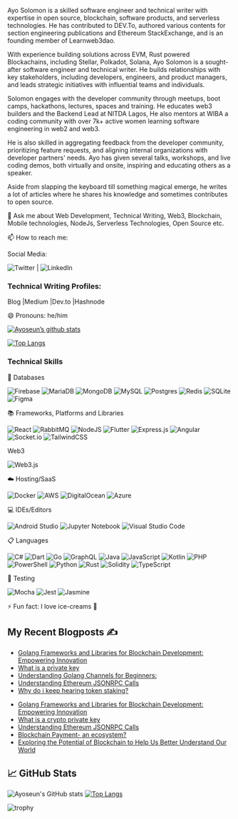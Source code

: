 Ayo Solomon is a skilled software engineer and technical writer with expertise in open source, blockchain, software products, and serverless technologies. He has contributed to DEV.To, authored various contents for section engineering publications and Ethereum StackExchange, and is an founding member of Learnweb3dao.

With experience building solutions across EVM, Rust powered Blockachains, including Stellar, Polkadot, Solana, Ayo Solomon is a sought-after software engineer and technical writer. He builds relationships with key stakeholders, including developers, engineers, and product managers, and leads strategic initiatives with influential teams and individuals.

Solomon engages with the developer community through meetups, boot camps, hackathons, lectures, spaces and training. He educates web3 builders and the Backend Lead at NITDA Lagos, He also mentors at WIBA a coding community with over 7k+ active women learning software engineering in web2 and web3.

He is also skilled in aggregating feedback from the developer community, prioritizing feature requests, and aligning internal organizations with developer partners' needs. Ayo has given several talks, workshops, and live coding demos, both virtually and onsite, inspiring and educating others as a speaker.

Aside from slapping the keyboard till something magical emerge, he writes a lot of articles where he shares his knowledge and sometimes contributes to open source.

💬 Ask me about Web Development, Technical Writing, Web3, Blockchain, Mobile technologies, NodeJs, Serverless Technologies, Open Source etc.

📫 How to reach me:

Social Media:

![Twitter](https://img.shields.io/badge/Twitter-%231DA1F2.svg?style=for-the-badge&logo=Twitter&logoColor=white) | ![LinkedIn](https://img.shields.io/badge/linkedin-%230077B5.svg?style=for-the-badge&logo=linkedin&logoColor=white)


### Technical Writing Profiles:
Blog |Medium |Dev.to |Hashnode

😄 Pronouns: he/him


[![Ayoseun’s github stats](https://github-readme-stats.vercel.app/api?username=ayoseun)](https://github.com/yushi1007)

[![Top Langs](https://github-readme-stats.vercel.app/api/top-langs/?username=ayoseun&layout=compact)](https://github.com/yushi1007)

### Technical Skills

💾 Databases


![Firebase](https://img.shields.io/badge/Firebase-039BE5?style=for-the-badge&logo=Firebase&logoColor=white)
![MariaDB](https://img.shields.io/badge/MariaDB-003545?style=for-the-badge&logo=mariadb&logoColor=white)
![MongoDB](https://img.shields.io/badge/MongoDB-%234ea94b.svg?style=for-the-badge&logo=mongodb&logoColor=white)
![MySQL](https://img.shields.io/badge/mysql-%2300f.svg?style=for-the-badge&logo=mysql&logoColor=white)
![Postgres](https://img.shields.io/badge/postgres-%23316192.svg?style=for-the-badge&logo=postgresql&logoColor=white)
![Redis](https://img.shields.io/badge/redis-%23DD0031.svg?style=for-the-badge&logo=redis&logoColor=white)
![SQLite](https://img.shields.io/badge/sqlite-%2307405e.svg?style=for-the-badge&logo=sqlite&logoColor=white)
![Figma](https://img.shields.io/badge/figma-%23F24E1E.svg?style=for-the-badge&logo=figma&logoColor=white)

📚 Frameworks, Platforms and Libraries

![React](https://img.shields.io/badge/react-%2320232a.svg?style=for-the-badge&logo=react&logoColor=%2361DAFB)
![RabbitMQ](https://img.shields.io/badge/Rabbitmq-FF6600?style=for-the-badge&logo=rabbitmq&logoColor=white)
![NodeJS](https://img.shields.io/badge/node.js-6DA55F?style=for-the-badge&logo=node.js&logoColor=white)
![Flutter](https://img.shields.io/badge/Flutter-%2302569B.svg?style=for-the-badge&logo=Flutter&logoColor=white)
![Express.js](https://img.shields.io/badge/express.js-%23404d59.svg?style=for-the-badge&logo=express&logoColor=%2361DAFB)
![Angular](https://img.shields.io/badge/angular-%23DD0031.svg?style=for-the-badge&logo=angular&logoColor=white)
![Socket.io](https://img.shields.io/badge/Socket.io-black?style=for-the-badge&logo=socket.io&badgeColor=010101)
![TailwindCSS](https://img.shields.io/badge/tailwindcss-%2338B2AC.svg?style=for-the-badge&logo=tailwind-css&logoColor=white)


Web3

![Web3.js](https://img.shields.io/badge/web3.js-F16822?style=for-the-badge&logo=web3.js&logoColor=white)


☁️ Hosting/SaaS

![Docker](https://img.shields.io/badge/docker-%230db7ed.svg?style=for-the-badge&logo=docker&logoColor=white)
![AWS](https://img.shields.io/badge/AWS-%23FF9900.svg?style=for-the-badge&logo=amazon-aws&logoColor=white)
![DigitalOcean](https://img.shields.io/badge/DigitalOcean-%230167ff.svg?style=for-the-badge&logo=digitalOcean&logoColor=white)
![Azure](https://img.shields.io/badge/azure-%230072C6.svg?style=for-the-badge&logo=microsoftazure&logoColor=white)


💻 IDEs/Editors

![Android Studio](https://img.shields.io/badge/Android%20Studio-3DDC84.svg?style=for-the-badge&logo=android-studio&logoColor=white)
![Jupyter Notebook](https://img.shields.io/badge/jupyter-%23FA0F00.svg?style=for-the-badge&logo=jupyter&logoColor=white)
![Visual Studio Code](https://img.shields.io/badge/Visual%20Studio%20Code-0078d7.svg?style=for-the-badge&logo=visual-studio-code&logoColor=white)


📋 Languages

![C#](https://img.shields.io/badge/c%23-%23239120.svg?style=for-the-badge&logo=c-sharp&logoColor=white)
![Dart](https://img.shields.io/badge/dart-%230175C2.svg?style=for-the-badge&logo=dart&logoColor=white)
![Go](https://img.shields.io/badge/go-%2300ADD8.svg?style=for-the-badge&logo=go&logoColor=white)
![GraphQL](https://img.shields.io/badge/-GraphQL-E10098?style=for-the-badge&logo=graphql&logoColor=white)
![Java](https://img.shields.io/badge/java-%23ED8B00.svg?style=for-the-badge&logo=openjdk&logoColor=white)
![JavaScript](https://img.shields.io/badge/javascript-%23323330.svg?style=for-the-badge&logo=javascript&logoColor=%23F7DF1E)
![Kotlin](https://img.shields.io/badge/kotlin-%237F52FF.svg?style=for-the-badge&logo=kotlin&logoColor=white)
![PHP](https://img.shields.io/badge/php-%23777BB4.svg?style=for-the-badge&logo=php&logoColor=white)
![PowerShell](https://img.shields.io/badge/PowerShell-%235391FE.svg?style=for-the-badge&logo=powershell&logoColor=white)
![Python](https://img.shields.io/badge/python-3670A0?style=for-the-badge&logo=python&logoColor=ffdd54)
![Rust](https://img.shields.io/badge/rust-%23000000.svg?style=for-the-badge&logo=rust&logoColor=white)
![Solidity](https://img.shields.io/badge/Solidity-%23363636.svg?style=for-the-badge&logo=solidity&logoColor=white)
![TypeScript](https://img.shields.io/badge/typescript-%23007ACC.svg?style=for-the-badge&logo=typescript&logoColor=white)


🧪 Testing

![Mocha](https://img.shields.io/badge/-mocha-%238D6748?style=for-the-badge&logo=mocha&logoColor=white)
![Jest](https://img.shields.io/badge/-jest-%23C21325?style=for-the-badge&logo=jest&logoColor=white)
![Jasmine](https://img.shields.io/badge/-Jasmine-%238A4182?style=for-the-badge&logo=Jasmine&logoColor=white)

⚡ Fun fact: I love ice-creams 🥳

## My Recent Blogposts ✍️

<!-- DEVTO:START -->
- [Golang Frameworks and Libraries for Blockchain Development: Empowering Innovation](https://dev.to/ayoseun/golang-frameworks-and-libraries-for-blockchain-development-empowering-innovation-2m71)
- [What is a private key](https://dev.to/ayoseun/what-is-a-private-key-ec7)
- [Understanding Golang Channels for Beginners:](https://dev.to/ayoseun/understanding-golang-channels-for-beginners-2log)
- [Understanding Ethereum JSONRPC Calls](https://dev.to/ayoseun/understanding-ethereum-jsonrpc-calls-5f3e)
- [Why do i keep hearing token staking?](https://dev.to/ayoseun/why-do-i-keep-hearing-token-staking-1feo)
<!-- DEVTO:END -->

<!-- MEDIUM:START -->
- [Golang Frameworks and Libraries for Blockchain Development: Empowering Innovation](https://blog.blockmagnates.com/blockchain-technology-has-rapidly-gained-traction-across-industries-for-its-ability-to-47659554f46a?source=rss-f3368253d548------2)
- [What is a crypto private key](https://medium.com/@ayoseunsolomon/what-is-a-crypto-private-key-018450d8725c?source=rss-f3368253d548------2)
- [Understanding Ethereum JSONRPC Calls](https://blog.blockmagnates.com/understanding-ethereum-jsonrpc-calls-d5168462b38d?source=rss-f3368253d548------2)
- [Blockchain Payment- an ecosystem?](https://medium.com/@ayoseunsolomon/blockchain-payment-an-ecosystem-bbd977ab70a4?source=rss-f3368253d548------2)
- [Exploring the Potential of Blockchain to Help Us Better Understand Our World](https://medium.com/@ayoseunsolomon/exploring-the-potential-of-blockchain-to-help-us-better-understand-our-world-8ddb269d7bb6?source=rss-f3368253d548------2)
<!-- MEDIUM:END -->


## &#x1f4c8; GitHub Stats

![Ayoseun's GitHub stats](https://github-readme-stats.vercel.app/api?username=ayoseun&show_icons=true&theme=tokyonight&count_private=true&include_all_commits=true)
[![Top Langs](https://github-readme-stats.vercel.app/api/top-langs/?username=ayoseun&layout=compact&theme=tokyonight)](https://github.com/ayoseun)

![trophy](https://github-profile-trophy.vercel.app/?username=ayoseun)
